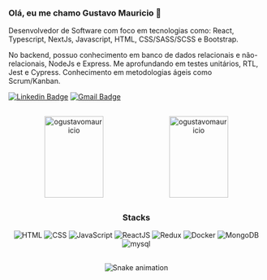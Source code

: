 ### Olá, eu me chamo Gustavo Mauricio 👋

Desenvolvedor de Software com foco em tecnologias como: React, Typescript, NextJs, Javascript, HTML, CSS/SASS/SCSS e Bootstrap. 

No backend, possuo conhecimento em banco de dados relacionais e não-relacionais, NodeJs e Express. Me aprofundando em testes unitários, RTL, Jest e Cypress. Conhecimento em metodologias ágeis como Scrum/Kanban.

[![Linkedin Badge](https://img.shields.io/badge/-LinkedIn-0077B5?style=flat-square&logo=Linkedin&logoColor=white&link=https://www.linkedin.com/in/o-gustavo-mauricio/)](https://www.linkedin.com/in/o-gustavo-mauricio/) [![Gmail Badge](https://img.shields.io/badge/-Gmail-D14836?style=flat-square&logo=Gmail&logoColor=white&link=mailto:gmauricio207@gmail.com)](mailto:gmauricio207@gmail.com) &nbsp;

##

<div align="center" margin-bottom="40px" width="100%>
  <a href="https://github.com/ogustavomauricio">
  <img align="center" height="160em" width="48%" margin="3px" src="https://github-readme-stats.vercel.app/api?username=ogustavomauricio&show_icons=tru&theme=merko&include_all_commits=true&count_private=true" alt="ogustavomauricio" />
</a>
<a href="https://github.com/ogustavomauricio">
  <img align="center" height="160em" width="48%" margin="3px" src="https://github-readme-stats.vercel.app/api/top-langs/?username=ogustavomauricio&layout=compact&langs_count=20&theme=merko" alt="ogustavomauricio" />
</a>

##

### Stacks

 <div align="center" margin-bottom="40px" width="100%>                                                                                       
  <img alt="Git" src="https://img.shields.io/badge/-Git-F05032?style=flat-square&logo=git&logoColor=white" />
  <img alt="HTML" src="https://img.shields.io/badge/-HTML-E34F26?style=flat-square&logo=html5&logoColor=white" />
  <img alt="CSS" src="https://img.shields.io/badge/-CSS-1572B6?style=flat-square&logo=css3&logoColor=white" />
  <img alt="JavaScript" src="https://img.shields.io/badge/-JavaScript-yellow?style=flat-square&logo=JavaScript&logoColor=white" />
  <img alt="ReactJS" src="https://img.shields.io/badge/-React-61DAFB?style=flat-square&logo=React&logoColor=black" />
  <img alt="Redux" src="https://img.shields.io/badge/-Redux-764ABC?style=flat-square&logo=Redux&logoColor=white" />
  <!--- <img alt="React Testing Library" src="https://img.shields.io/badge/-RTL-61DAFB?style=flat-square&logo=react&logoColor=black" /> -->
  <!--- <img alt="Jest" src="https://img.shields.io/badge/-Jest-C21325?style=flat-square&logo=jest&logoColor=white" /> -->
  <img alt="Docker" src="https://img.shields.io/badge/-Docker-46a2f1?style=flat-square&logo=docker&logoColor=white" />
  <!--- <img alt="TypeScript" src="https://img.shields.io/badge/-TypeScript-007ACC?style=flat-square&logo=typescript&logoColor=white" /> -->
  <!--   <img alt="Heroku" src="https://img.shields.io/badge/-Heroku-430098?style=flat-square&logo=heroku&logoColor=white" /> -->
  <img alt="MongoDB" src="https://img.shields.io/badge/-MongoDB-13aa52?style=flat-square&logo=mongodb&logoColor=white" />
  <img alt="mysql" src="https://img.shields.io/badge/MySQL-00000F?style=for-the-badge&logo=mysql&logoColor=white" />
</div>

##

 ![Snake animation](https://github.com/ogustavomauricio/ogustavomauricio/blob/output/github-contribution-grid-snake.svg)
